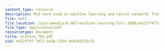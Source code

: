 ```yaml
---
content_type: resource
description: Mid-term exam on machine learning and neural networks from Fall 2006.
file: null
file_location: /coursemedia/6-867-machine-learning-fall-2006/e422ff477d12ba1bf2544e6293535c51_midterm_f03.pdf
file_type: application/pdf
resourcetype: Document
title: midterm_f03.pdf
uid: e422ff47-7d12-ba1b-f254-4e6293535c51
---
```

